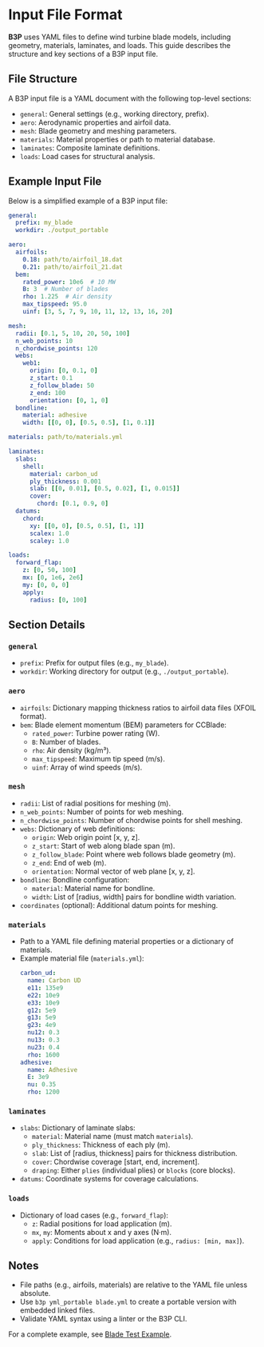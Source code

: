 # Input File Format

**B3P** uses YAML files to define wind turbine blade models, including geometry, materials, laminates, and loads. This guide describes the structure and key sections of a B3P input file.

## File Structure

A B3P input file is a YAML document with the following top-level sections:

- `general`: General settings (e.g., working directory, prefix).
- `aero`: Aerodynamic properties and airfoil data.
- `mesh`: Blade geometry and meshing parameters.
- `materials`: Material properties or path to material database.
- `laminates`: Composite laminate definitions.
- `loads`: Load cases for structural analysis.

## Example Input File

Below is a simplified example of a B3P input file:

```yaml
general:
  prefix: my_blade
  workdir: ./output_portable

aero:
  airfoils:
    0.18: path/to/airfoil_18.dat
    0.21: path/to/airfoil_21.dat
  bem:
    rated_power: 10e6  # 10 MW
    B: 3  # Number of blades
    rho: 1.225  # Air density
    max_tipspeed: 95.0
    uinf: [3, 5, 7, 9, 10, 11, 12, 13, 16, 20]

mesh:
  radii: [0.1, 5, 10, 20, 50, 100]
  n_web_points: 10
  n_chordwise_points: 120
  webs:
    web1:
      origin: [0, 0.1, 0]
      z_start: 0.1
      z_follow_blade: 50
      z_end: 100
      orientation: [0, 1, 0]
  bondline:
    material: adhesive
    width: [[0, 0], [0.5, 0.5], [1, 0.1]]

materials: path/to/materials.yml

laminates:
  slabs:
    shell:
      material: carbon_ud
      ply_thickness: 0.001
      slab: [[0, 0.01], [0.5, 0.02], [1, 0.015]]
      cover:
        chord: [0.1, 0.9, 0]
  datums:
    chord:
      xy: [[0, 0], [0.5, 0.5], [1, 1]]
      scalex: 1.0
      scaley: 1.0

loads:
  forward_flap:
    z: [0, 50, 100]
    mx: [0, 1e6, 2e6]
    my: [0, 0, 0]
    apply:
      radius: [0, 100]
```

## Section Details

### `general`
- `prefix`: Prefix for output files (e.g., `my_blade`).
- `workdir`: Working directory for output (e.g., `./output_portable`).

### `aero`
- `airfoils`: Dictionary mapping thickness ratios to airfoil data files (XFOIL format).
- `bem`: Blade element momentum (BEM) parameters for CCBlade:
  - `rated_power`: Turbine power rating (W).
  - `B`: Number of blades.
  - `rho`: Air density (kg/m³).
  - `max_tipspeed`: Maximum tip speed (m/s).
  - `uinf`: Array of wind speeds (m/s).

### `mesh`

- `radii`: List of radial positions for meshing (m).
- `n_web_points`: Number of points for web meshing.
- `n_chordwise_points`: Number of chordwise points for shell meshing.
- `webs`: Dictionary of web definitions:
  - `origin`: Web origin point [x, y, z].
  - `z_start`: Start of web along blade span (m).
  - `z_follow_blade`: Point where web follows blade geometry (m).
  - `z_end`: End of web (m).
  - `orientation`: Normal vector of web plane [x, y, z].
- `bondline`: Bondline configuration:
  - `material`: Material name for bondline.
  - `width`: List of [radius, width] pairs for bondline width variation.
- `coordinates` (optional): Additional datum points for meshing.

### `materials`

- Path to a YAML file defining material properties or a dictionary of materials.
- Example material file (`materials.yml`):
  ```yaml
  carbon_ud:
    name: Carbon UD
    e11: 135e9
    e22: 10e9
    e33: 10e9
    g12: 5e9
    g13: 5e9
    g23: 4e9
    nu12: 0.3
    nu13: 0.3
    nu23: 0.4
    rho: 1600
  adhesive:
    name: Adhesive
    E: 3e9
    nu: 0.35
    rho: 1200
  ```

### `laminates`

- `slabs`: Dictionary of laminate slabs:
  - `material`: Material name (must match `materials`).
  - `ply_thickness`: Thickness of each ply (m).
  - `slab`: List of [radius, thickness] pairs for thickness distribution.
  - `cover`: Chordwise coverage [start, end, increment].
  - `draping`: Either `plies` (individual plies) or `blocks` (core blocks).
- `datums`: Coordinate systems for coverage calculations.

### `loads`
- Dictionary of load cases (e.g., `forward_flap`):
  - `z`: Radial positions for load application (m).
  - `mx`, `my`: Moments about x and y axes (N·m).
  - `apply`: Conditions for load application (e.g., `radius: [min, max]`).

## Notes
- File paths (e.g., airfoils, materials) are relative to the YAML file unless absolute.
- Use `b3p yml_portable blade.yml` to create a portable version with embedded linked files.
- Validate YAML syntax using a linter or the B3P CLI.

For a complete example, see [Blade Test Example](examples/blade_test.md).

